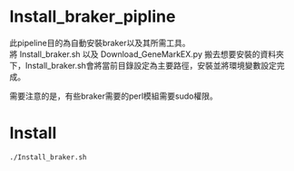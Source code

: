 # Install_braker_pipline

此pipeline目的為自動安裝braker以及其所需工具。  
將 Install_braker.sh 以及 Download_GeneMarkEX.py 搬去想要安裝的資料夾下，Install_braker.sh會將當前目錄設定為主要路徑，安裝並將環境變數設定完成。

需要注意的是，有些braker需要的perl模組需要sudo權限。

# Install
```
./Install_braker.sh
```
